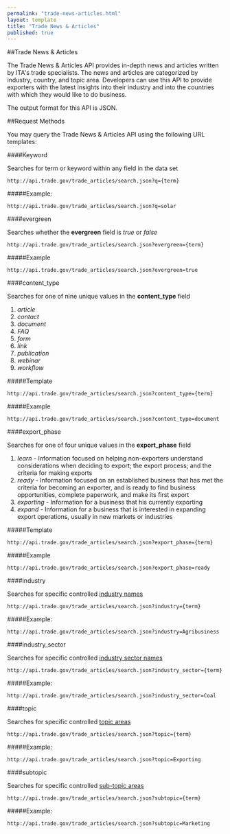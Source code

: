 ```yaml
---
permalink: "trade-news-articles.html"
layout: template
title: "Trade News & Articles"
published: true
---
```


##Trade News & Articles

The Trade News & Articles API provides in-depth news and articles written by ITA's trade specialists.  The news and articles are categorized by industry, country, and topic area.  Developers can use this API to provide exporters with the latest insights into their industry and into the countries with which they would like to do business.

The output format for this API is JSON.

##Request Methods

You may query the Trade News & Articles API using the following URL templates:

####Keyword

Searches for term or keyword within any field in the data set

    http://api.trade.gov/trade_articles/search.json?q={term}

#####Example:

    http://api.trade.gov/trade_articles/search.json?q=solar

####evergreen

Searches whether the **evergreen** field is _true_ or _false_

    http://api.trade.gov/trade_articles/search.json?evergreen={term}
    
#####Example

    http://api.trade.gov/trade_articles/search.json?evergreen=true

####content_type

Searches for one of nine unique values in the **content_type** field

1. _article_
2. _contact_
3. _document_
4. _FAQ_
5. _form_
6. _link_
7. _publication_
8. _webinar_
9. _workflow_

#####Template

    http://api.trade.gov/trade_articles/search.json?content_type={term}
    
#####Example

    http://api.trade.gov/trade_articles/search.json?content_type=document
    
####export_phase

Searches for one of four unique values in the **export_phase** field

1. _learn_ - Information focused on helping non-exporters understand considerations when deciding to export; the export process; and the criteria for making exports
2. _ready_ - Information focused on an established business that has met the criteria for becoming an exporter, and is ready to find business opportunities, complete paperwork, and make its first export
3. _exporting_ - Information for a business that his currently exporting
4. _expand_ - Information for a business that is interested in expanding export operations, usually in new markets or industries

#####Template

    http://api.trade.gov/trade_articles/search.json?export_phase={term}
    
#####Example

    http://api.trade.gov/trade_articles/search.json?export_phase=ready

####industry

Searches for specific controlled [industry names](/industry-list.html)

    http://api.trade.gov/trade_articles/search.json?industry={term}

#####Example:

    http://api.trade.gov/trade_articles/search.json?industry=Agribusiness

####industry_sector

Searches for specific controlled [industry sector names](/industry-list.html)

    http://api.trade.gov/trade_articles/search.json?industry_sector={term}

#####Example:

    http://api.trade.gov/trade_articles/search.json?industry_sector=Coal

####topic

Searches for specific controlled [topic areas](/topic-list.html)

    http://api.trade.gov/trade_articles/search.json?topic={term}

#####Example:

    http://api.trade.gov/trade_articles/search.json?topic=Exporting


####subtopic

Searches for specific controlled [sub-topic areas](/topic-list.html)

    http://api.trade.gov/trade_articles/search.json?subtopic={term}

#####Example:

    http://api.trade.gov/trade_articles/search.json?subtopic=Marketing

